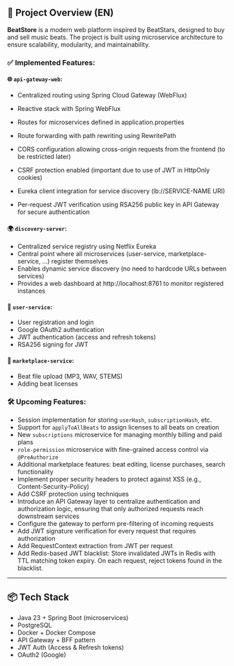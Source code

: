 ## 📌 Project Overview (EN)

**BeatStore** is a modern web platform inspired by BeatStars, designed to buy and sell music beats. The project is built using microservice architecture to ensure scalability, modularity, and maintainability.

### ✅ Implemented Features:

#### 🌐 `api-gateway-web`:
- Centralized routing using Spring Cloud Gateway (WebFlux)

- Reactive stack with Spring WebFlux

- Routes for microservices defined in application.properties

- Route forwarding with path rewriting using RewritePath

- CORS configuration allowing cross-origin requests from the frontend (to be restricted later)

- CSRF protection enabled (important due to use of JWT in HttpOnly cookies)

- Eureka client integration for service discovery (lb://SERVICE-NAME URI)
  
- Per-request JWT verification using RSA256 public key in API Gateway for secure authentication

#### 🌍 `discovery-server`:
- Centralized service registry using Netflix Eureka
- Central point where all microservices (user-service, marketplace-service, …) register themselves
- Enables dynamic service discovery (no need to hardcode URLs between services)
- Provides a web dashboard at http://localhost:8761
 to monitor registered instances

#### 🔐 `user-service`:
- User registration and login
- Google OAuth2 authentication
- JWT authentication (access and refresh tokens)
- RSA256 signing for JWT

#### 🛒 `marketplace-service`:
- Beat file upload (MP3, WAV, STEMS)
- Adding beat licenses

### 🛠️ Upcoming Features:
- Session implementation for storing `userHash`, `subscriptionHash`, etc.
- Support for `applyToAllBeats` to assign licenses to all beats on creation
- New `subscriptions` microservice for managing monthly billing and paid plans
- `role-permission` microservice with fine-grained access control via `@PreAuthorize`
- Additional marketplace features: beat editing, license purchases, search functionality
- Implement proper security headers to protect against XSS (e.g., Content-Security-Policy)
- Add CSRF protection using techniques
- Introduce an API Gateway layer to centralize authentication and authorization logic, ensuring that only authorized requests reach downstream services
- Configure the gateway to perform pre-filtering of incoming requests
- Add JWT signature verification for every request that requires authorization
- Add RequestContext extraction from JWT per request
- Add Redis-based JWT blacklist: Store invalidated JWTs in Redis with TTL matching token expiry. On each request, reject tokens found in the blacklist.

---

## 📦 Tech Stack

- Java 23 + Spring Boot (microservices)
- PostgreSQL
- Docker + Docker Compose
- API Gateway + BFF pattern
- JWT Auth (Access & Refresh tokens)
- OAuth2 (Google)
